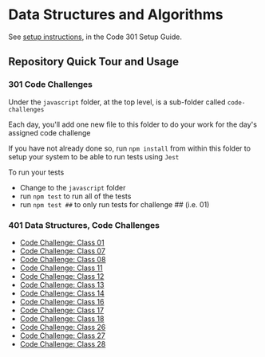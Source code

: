 # Data Structures and Algorithms

See [setup instructions](https://codefellows.github.io/setup-guide/code-301/3-code-challenges), in the Code 301 Setup Guide.

## Repository Quick Tour and Usage

### 301 Code Challenges

Under the `javascript` folder, at the top level, is a sub-folder called `code-challenges`

Each day, you'll add one new file to this folder to do your work for the day's assigned code challenge

If you have not already done so, run `npm install` from within this folder to setup your system to be able to run tests using `Jest`

To run your tests

- Change to the `javascript` folder
- run `npm test` to run all of the tests
- run `npm test ##` to only run tests for challenge ## (i.e. 01)

### 401 Data Structures, Code Challenges

- [Code Challenge: Class 01](./python/docs/array_reverse/README.md)
- [Code Challenge: Class 07](./python/docs/linked_list_kth/README.md)
- [Code Challenge: Class 08](./python/docs/linked_list_zip/README.md)
- [Code Challenge: Class 11](./python/docs/stack_queue_pseudo/README.md)
- [Code Challenge: Class 12](./python/docs/stack_queue_animal_shelter/README.md)
- [Code Challenge: Class 13](./python/docs/stack_queue_brackets/README.md)
- [Code Challenge: Class 14](./python/docs/trees/README.md)
- [Code Challenge: Class 16](./python/docs/tree_max/README.md)
- [Code Challenge: Class 17](./python/docs/tree_breadth_first/README.md)
- [Code Challenge: Class 18](./python/docs/tree_fizz_buzz/README.md)
- [Code Challenge: Class 26](sorting/insertion/README.md)
- [Code Challenge: Class 27](sorting/merge/README.md)
- [Code Challenge: Class 28](sorting/movie_sort/README.md)

